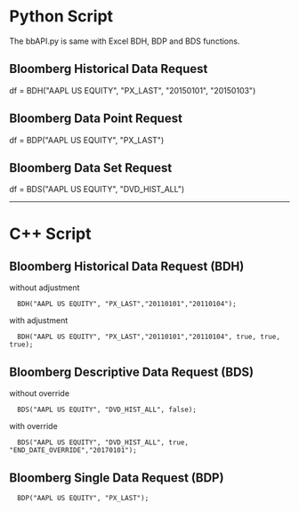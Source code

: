 # Python Script
The bbAPI.py is same with Excel BDH, BDP and BDS functions.

## Bloomberg Historical Data Request
df = BDH("AAPL US EQUITY", "PX_LAST", "20150101", "20150103")

## Bloomberg Data Point Request
df = BDP("AAPL US EQUITY", "PX_LAST")

## Bloomberg Data Set Request
df = BDS("AAPL US EQUITY", "DVD_HIST_ALL")



_________________________________________________________________________

# C++ Script
## Bloomberg Historical Data Request (BDH)
  without adjustment
  
      BDH("AAPL US EQUITY", "PX_LAST","20110101","20110104");
  with adjustment
  
      BDH("AAPL US EQUITY", "PX_LAST","20110101","20110104", true, true, true);

## Bloomberg Descriptive Data Request (BDS)
   without override
   
      BDS("AAPL US EQUITY", "DVD_HIST_ALL", false);
      
   with override
 
      BDS("AAPL US EQUITY", "DVD_HIST_ALL", true, "END_DATE_OVERRIDE","20170101");
      
## Bloomberg Single Data Request (BDP)
      
      BDP("AAPL US EQUITY", "PX_LAST");
